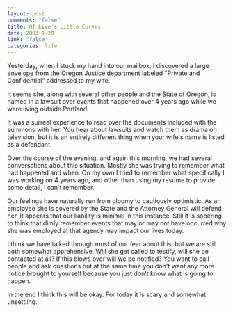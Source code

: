 ```yaml
--- 
layout: post
comments: "false"
title: Of Live's Little Curves
date: 2003-1-28
link: "false"
categories: life
---
```

Yesterday, when I stuck my hand into our mailbox, I discovered a large envelope from the Oregon Justice department labeled "Private and Confidential" addressed to my wife.

It seems she, along with several other people and the State of Oregon, is named in a lawsuit over events that happened over 4 years ago while we were living outside Portland.

It was a surreal experience to read over the documents included with the summons with her. You hear about lawsuits and watch them as drama on television, but it is an entirely different thing when your wife's name is listed as a defendant.

Over the course of the evening, and again this morning, we had several conversations about this situation. Mostly she was trying to remember what had happened and when. On my own I tried to remember what specifically I was working on 4 years ago, and other than using my resume to provide some detail, I can't remember.

Our feelings have naturally run from gloomy to cautiously optimistic. As an employee she is covered by the State and the Attorney General will defend her. It appears that our liability is minimal in this instance. Still it is sobering to think that dimly remember events that may or may not have occurred why she was employed at that agency may impact our lives today.

I think we have talked through most of our fear about this, but we are still both somewhat apprehensive. Will she get called to testify, will she be contacted at all? If this blows over will we be notified? You want to call people and ask questions but at the same time you don't want any more notice brought to yourself because you just don't know what is going to happen.

In the end I think this will be okay. For today it is scary and somewhat unsettling.
